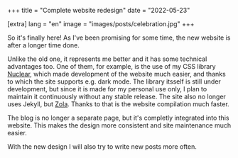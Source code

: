+++
title = "Complete website redesign"
date = "2022-05-23"

[extra]
lang = "en"
image = "images/posts/celebration.jpg"
+++

So it's finally here! As I've been promising for some time, the new website is after a longer time done.

Unlike the old one, it represents me better and it has some technical advantages too. One of them, for example, is the use of my CSS library [Nuclear](https://pervoj.cz/nuclear/), which made development of the website much easier, and thanks to which the site supports e.g. dark mode. The library itsself is still under development, but since it is made for my personal use only, I plan to maintain it continuously without any stable release. The site also no longer uses Jekyll, but [Zola](https://www.getzola.org/). Thanks to that is the website compilation much faster.

The blog is no longer a separate page, but it's completly integrated into this website. This makes the design more consistent and site maintenance much easier.

With the new design I will also try to write new posts more often.
